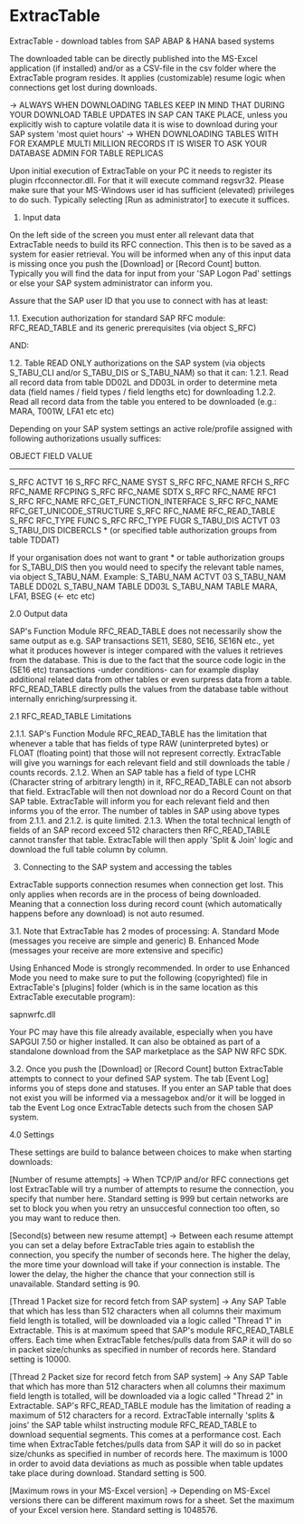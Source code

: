 # ExtracTable
ExtracTable - download tables from SAP ABAP & HANA based systems

The downloaded table can be directly published into the MS-Excel application (if installed) and/or as a CSV-file in the csv folder where the ExtracTable program resides.
It applies (customizable) resume logic when connections get lost during downloads.

-> ALWAYS WHEN DOWNLOADING TABLES KEEP IN MIND THAT DURING YOUR DOWNLOAD TABLE UPDATES IN SAP CAN TAKE PLACE, unless you explicitly wish to capture volatile data it is wise to download during your SAP system 'most quiet hours'
-> WHEN DOWNLOADING TABLES WITH FOR EXAMPLE MULTI MILLION RECORDS IT IS WISER TO ASK YOUR DATABASE ADMIN FOR TABLE REPLICAS

Upon initial execution of ExtracTable on your PC it needs to register its plugin rfcconnector.dll. For that it will execute command regsvr32.
Please make sure that your MS-Windows user id has sufficient (elevated) privileges to do such. Typically selecting [Run as administrator] to execute it suffices.

1. Input data

On the left side of the screen you must enter all relevant data that ExtracTable needs to build its RFC connection. This then is to be saved as a system for easier retrieval.
You will be informed when any of this input data is missing once you push the [Download] or [Record Count] button.
Typically you will find the data for input from your 'SAP Logon Pad' settings or else your SAP system administrator can inform you.

Assure that the SAP user ID that you use to connect with has at least:

1.1. Execution authorization for standard SAP RFC module: RFC_READ_TABLE and its generic prerequisites (via object S_RFC)

AND:

1.2. Table READ ONLY authorizations on the SAP system (via objects S_TABU_CLI and/or S_TABU_DIS or S_TABU_NAM) so that it can:
1.2.1. Read all record data from table DD02L and DD03L in order to determine meta data (field names / field types / field lengths etc) for downloading
1.2.2. Read all record data from the table you entered to be downloaded (e.g.: MARA, T001W, LFA1 etc etc)

Depending on your SAP system settings an active role/profile assigned with following authorizations usually suffices:

OBJECT		FIELD		VALUE
------		-----		-----
S_RFC		ACTVT		16
S_RFC		RFC_NAME	SYST
S_RFC		RFC_NAME	RFCH
S_RFC		RFC_NAME	RFCPING
S_RFC		RFC_NAME	SDTX
S_RFC		RFC_NAME	RFC1
S_RFC		RFC_NAME	RFC_GET_FUNCTION_INTERFACE
S_RFC		RFC_NAME	RFC_GET_UNICODE_STRUCTURE
S_RFC		RFC_NAME	RFC_READ_TABLE
S_RFC		RFC_TYPE	FUNC
S_RFC		RFC_TYPE	FUGR
S_TABU_DIS	ACTVT		03
S_TABU_DIS	DICBERCLS	* (or specified table authorization groups from table TDDAT)

If your organisation does not want to grant * or table authorization groups for S_TABU_DIS then you would need to specify the relevant table names, via object S_TABU_NAM.
Example:
S_TABU_NAM	ACTVT		03
S_TABU_NAM	TABLE		DD02L
S_TABU_NAM	TABLE		DD03L
S_TABU_NAM	TABLE		MARA, LFA1, BSEG (<- etc etc)

2.0 Output data

SAP's Function Module RFC_READ_TABLE does not necessarily show the same output as e.g. SAP transactions SE11, SE80, SE16, SE16N etc., yet what it produces however is integer compared with the values it retrieves from the database.
This is due to the fact that the source code logic in the (SE16 etc) transactions -under conditions- can for example display additional related data from other tables or even surpress data from a table.
RFC_READ_TABLE directly pulls the values from the database table without internally enriching/surpressing it.

2.1 RFC_READ_TABLE Limitations

2.1.1. SAP's Function Module RFC_READ_TABLE has the limitation that whenever a table that has fields of type RAW (uninterpreted bytes) or FLOAT (floating point) that those will not represent correctly. ExtracTable will give you warnings for each relevant field and still downloads the table / counts records.
2.1.2. When an SAP table has a field of type LCHR (Character string of arbitrary length) in it, RFC_READ_TABLE can not absorb that field. ExtracTable will then not download nor do a Record Count on that SAP table. ExtracTable will inform you for each relevant field and then informs you of the error.
The number of tables in SAP using above types from 2.1.1. and 2.1.2. is quite limited.
2.1.3. When the total technical length of fields of an SAP record exceed 512 characters then RFC_READ_TABLE cannot transfer that table. ExtracTable will then apply 'Split & Join' logic and download the full table column by column.

3. Connecting to the SAP system and accessing the tables

ExtracTable supports connection resumes when connection get lost. This only applies when records are in the process of being downloaded. Meaning that a connection loss during record count (which automatically happens before any download) is not auto resumed.

3.1. Note that ExtracTable has 2 modes of processing:
A. Standard Mode (messages you receive are simple and generic)
B. Enhanced Mode (messages your receive are more extensive and specific)

Using Enhanced Mode is strongly recommended. In order to use Enhanced Mode you need to make sure to put the following (copyrighted) file in ExtracTable's [plugins] folder
(which is in the same location as this ExtracTable executable program):

sapnwrfc.dll

Your PC may have this file already available, especially when you have SAPGUI 7.50 or higher installed. 
It can also be obtained as part of a standalone download from the SAP marketplace as the SAP NW RFC SDK.

3.2. Once you push the [Download] or [Record Count] button ExtracTable attempts to connect to your defined SAP system. The tab [Event Log] informs you of steps done and statuses.
If you enter an SAP table that does not exist you will be informed via a messagebox and/or it will be logged in tab the Event Log once ExtracTable detects such from the chosen SAP system.


4.0 Settings

These settings are build to balance between choices to make when starting downloads:

[Number of resume attempts] -> When TCP/IP and/or RFC connections get lost ExtracTable will try a number of attempts to resume the connection, you specify that number here. Standard setting is 999 but certain networks are set to block you when you retry an unsuccesful connection too often, so you may want to reduce then.

[Second(s) between new resume attempt] -> Between each resume attempt you can set a delay before ExtracTable tries again to establish the connection, you specify the number of seconds here. The higher the delay, the more time your download will take if your connection is instable. The lower the delay, the higher the chance that your connection still is unavailable. Standard setting is 90.

[Thread 1 Packet size for record fetch from SAP system] -> Any SAP Table that which has less than 512 characters when all columns their maximum field length is totalled, will be downloaded via a logic called "Thread 1" in Extractable. This is at maximum speed that SAP's module RFC_READ_TABLE offers. Each time when ExtracTable fetches/pulls data from SAP it will do so in packet size/chunks as specified in number of records here. Standard setting is 10000.

[Thread 2 Packet size for record fetch from SAP system] -> Any SAP Table that which has more than 512 characters when all columns their maximum field length is totalled, will be downloaded via a logic called "Thread 2" in Extractable. SAP's RFC_READ_TABLE module has the limitation of reading a maximum of 512 characters for a record. ExtracTable internally 'splits & joins' the SAP table whilst instructing module RFC_READ_TABLE to download sequential segments. This comes at a performance cost. Each time when ExtracTable fetches/pulls data from SAP it will do so in packet size/chunks as specified in number of records here. The maximum is 1000 in order to avoid data deviations as much as possible when table updates take place during download. Standard setting is 500. 

[Maximum rows in your MS-Excel version] -> Depending on MS-Excel versions there can be different maximum rows for a sheet. Set the maximum  of your Excel version here. Standard setting is 1048576.
